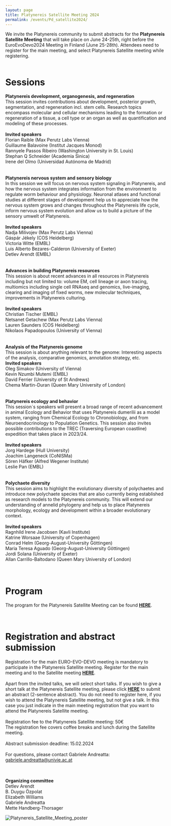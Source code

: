 ```yaml
---
layout: page
title: Platynereis Satellite Meeting 2024 
permalink: /events/Pd_satellite2024/
---
```


We invite the Platynereis community to submit abstracts for the **Platynereis Satellite Meeting**
that will take place on June 24-25th, right before the EuroEvoDevo2024 Meeting in Finland (June
25-28th). Attendees need to register for the main meeting, and select Platynereis Satellite meeting while
registering. <br>
<br>
# Sessions #

**Platynereis development, organogenesis, and regeneration**<br>
This session invites contributions about development, posterior growth, segmentation, and regeneration incl. stem cells. Research topics encompass molecular and cellular mechanisms leading to the formation or regeneration of a tissue, a cell type or an organ as well as quantification and modeling of these processes.<br>
<br>
  **Invited speakers**<br>
  Florian Raible (Max Perutz Labs Vienna)<br>
  Guillaume Balavoine (Institut Jacques Monod)<br>
  Rannyele Passos Ribeiro (Washington University in St. Louis)<br>
  Stephan Q Schneider (Academia Sinica)<br>
  Irene del Olmo (Universidad Autónoma de Madrid)<br>
  <br>
  <br>
**Platynereis nervous system and sensory biology**<br>
In this session we will focus on nervous system signaling in Platynereis, and how the nervous system integrates information from the environment to regulate worm behaviour and physiology. Neuronal atlases and functional studies at different stages of development help us to appreciate how the nervous system grows and changes throughout the Platynereis life cycle, inform nervous system evolution and allow us to build a picture of the sensory umwelt of Platynereis.<br>
<br>
  **Invited speakers**<br>
  Nadja Milivojev (Max Perutz Labs Vienna)<br>
  Gáspár Jékely (COS Heidelberg)<br>
  Victoria Witte (EMBL)<br>
  Luis Alberto Bezares-Calderon (University of Exeter)<br>
  Detlev Arendt (EMBL)<br>
  <br>
  <br>
**Advances in building Platynereis resources**<br>
This session is about recent advances in all resources in Platynereis including but not limited to:  volume EM, cell lineage or axon tracing, multiomics including single cell RNAseq and genomics, live-imaging, clearing and imaging of fixed worms, new molecular techniques, improvements in Platynereis culturing.<br>
<br>
  **Invited speakers**<br>
  Christian Tischer (EMBL)<br>
  Netsanet Getachew (Max Perutz Labs Vienna)<br>
  Lauren Saunders (COS Heidelberg)<br>
  Nikolaos Papadopoulos (University of Vienna)<br>
  <br>
  <br>
**Analysis of the Platynereis genome**<br>
This session is about anything relevant to the genome: Interesting aspects of the analysis, comparative genomics, annotation strategy, etc.
<br>
  **Invited speakers**<br>
  Oleg Simakov (University of Vienna)<br>
  Kevin Nzumbi Mutemi (EMBL)<br>
  David Ferrier (University of St Andrews)<br>
  Chema Martin-Duran (Queen Mary University of London)<br>
  <br>
  <br>
**Platynereis ecology and behavior**<br>
  This session´s speakers will present a broad range of recent advancement in animal Ecology and Behavior that uses Platynereis dumerilii as a model system, ranging from Chemical Ecology to Chronobiology, and from Neuroendocrinology to Population Genetics. This session also invites possible contributions to the TREC (Traversing European coastline) expedition that takes place in 2023/24.<br>
  <br>
  **Invited speakers**<br>
  Jorg Hardege (Hull University)<br>
  Joachim Langeneck (CoNISMa)<br>
  Sören Häfker (Alfred Wegener Institute)<br>
  Leslie Pan (EMBL)<br>
  <br>
  <br>
**Polychaete diversity**<br>
  This session aims to highlight the evolutionary diversity of polychaetes and introduce new polychaete species that are also currently being established as research models to the Platynereis community. This will extend our understanding of annelid phylogeny and help us to place Platynereis morphology, ecology and development within a broader evolutionary context.<br>
  <br>
  **Invited speakers**<br>
  Ragnhild Irene Jacobsen (Kavli Institute)<br>
  Katrine Worsaae (University of Copenhagen)<br>
  Conrad Helm (Georg-August-University Göttingen)<br>
  Maria Teresa Aguado (Georg-August-University Göttingen)<br>
  Jordi Solana (University of Exeter)<br>
  Allan Carrillo-Baltodano (Queen Mary University of London)<br>
<br>
<br>

# Program #
The program for the Platynereis Satellite Meeting can be found <a
style="font-weight:bold" href='https://docs.google.com/document/d/1pne0Mn02lG7qcaxOCBsi15HEQ4NOVPpVUDfVhEgWnK8/edit?usp=sharing'
target="_blank">HERE</a>.<br>
<br>
<br>

# Registration and abstract submission #
Registration for the main EURO-EVO-DEVO meeting is mandatory to participate in the Platynereis
Satellite meeting. Register for the main meeting and to the Satellite meeting <a
style="font-weight:bold" href='https://www.helsinki.fi/en/conferences/euroevodevo-2024'
target="_blank">HERE</a>.<br>
<br>
Apart from the invited talks, we will select short talks. If you wish to give a short talk at the Platynereis Satellite meeting, please click <a
style="font-weight:bold" href='https://forms.gle/swKwsBNb8P7VsnTTA' target="_blank">HERE</a> to
submit an abstract (2-sentence abstract). You do not need to register here, if you wish to attend the Platynereis Satellite meeting, but not give a talk. In this case you just indicate in the main meeting registration that you want to attend the Platynereis Satellite meeting.<br> 
<br>
Registration fee to the Platynereis Satellite meeting: 50€<br>
The registration fee covers coffee breaks and lunch during the Satellite meeting.<br>
<br>
Abstract submission deadline: 15.02.2024<br>
<br>
For questions, please contact Gabriele Andreatta: gabriele.andreatta@univie.ac.at<br>
<br>
<br>

**Organizing committee** <br>
Detlev Arendt <br>
B. Duygu Özpolat <br>
Elizabeth Williams <br>
Gabriele Andreatta <br>
Mette Handberg-Thorsager<br>

![Platynereis_Satellite_Meeting_poster](/Platynereis_Satellite_Meeting_poster2.jpg)
